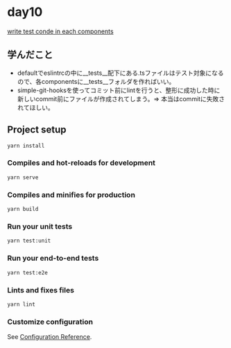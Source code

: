 # day10

  [write test conde in each components](https://jp.vuejs.org/v2/cookbook/unit-testing-vue-components.html)

## 学んだこと
- defaultでeslintrcの中に__tests__配下にある.tsファイルはテスト対象になるので、各componentsに__tests__フォルダを作ればいい。
- simple-git-hooksを使ってコミット前にlintを行うと、整形に成功した時に新しいcommit前にファイルが作成されてしまう。⇒ 本当はcommitに失敗されてほしい。
## Project setup
```
yarn install
```

### Compiles and hot-reloads for development
```
yarn serve
```

### Compiles and minifies for production
```
yarn build
```

### Run your unit tests
```
yarn test:unit
```

### Run your end-to-end tests
```
yarn test:e2e
```

### Lints and fixes files
```
yarn lint
```

### Customize configuration
See [Configuration Reference](https://cli.vuejs.org/config/).
